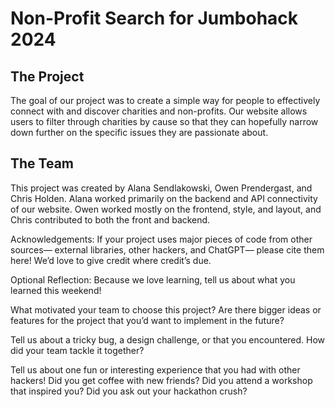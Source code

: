 # Non-Profit Search for Jumbohack 2024 
## The Project
The goal of our project was to create a simple way for people to effectively connect with and discover charities and non-profits. Our website allows users to filter through charities by cause so that they can hopefully narrow down further on the specific issues they are passionate about. 

## The Team
This project was created by Alana Sendlakowski, Owen Prendergast, and Chris Holden. Alana worked primarily on the backend and API connectivity of our website. Owen worked mostly on the frontend, style, and layout, and Chris contributed to both the front and backend.

Acknowledgements: If your project uses major pieces of code from other sources— external libraries, other hackers, and ChatGPT— please cite them here! We’d love to give credit where credit’s due.

Optional Reflection: Because we love learning, tell us about what you learned this weekend!

What motivated your team to choose this project? Are there bigger ideas or features for the project that you’d want to implement in the future?

Tell us about a tricky bug, a design challenge, or that you encountered. How did your team tackle it together?

Tell us about one fun or interesting experience that you had with other hackers! Did you get coffee with new friends? Did you attend a workshop that inspired you? Did you ask out your hackathon crush?
